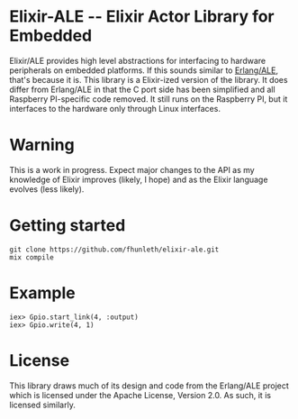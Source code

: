 # Elixir-ALE -- Elixir Actor Library for Embedded

Elixir/ALE provides high level abstractions for interfacing to hardware
peripherals on embedded platforms. If this sounds similar to
[Erlang/ALE](https://github.com/esl/erlang-ale), that's because it is. This
library is a Elixir-ized version of the library. It does differ from Erlang/ALE
in that the C port side has been simplified and all Raspberry PI-specific code
removed. It still runs on the Raspberry PI, but it interfaces to the hardware
only through Linux interfaces.

# Warning

This is a work in progress. Expect major changes to the API as my knowledge of
Elixir improves (likely, I hope) and as the Elixir language evolves (less
likely).

# Getting started

    git clone https://github.com/fhunleth/elixir-ale.git
    mix compile

# Example

    iex> Gpio.start_link(4, :output)
    iex> Gpio.write(4, 1)

# License

This library draws much of its design and code from the Erlang/ALE project which
is licensed under the Apache License, Version 2.0. As such, it is licensed
similarly.
